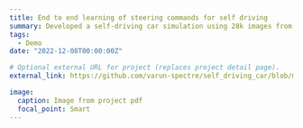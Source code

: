 ```yaml
---
title: End to end learning of steering commands for self driving
summary: Developed a self-driving car simulation using 28k images from cameras mounted on the vehicle, utilizing Udacity’s simulator. Trained a CNN model with multi-task learning to predict angle and throttle based on the simulated images.
tags:
  - Demo
date: "2022-12-08T00:00:00Z"

# Optional external URL for project (replaces project detail page).
external_link: https://github.com/varun-spectre/self_driving_car/blob/main/final_report_smullan2.pdf

image:
  caption: Image from project pdf
  focal_point: Smart
---
```

